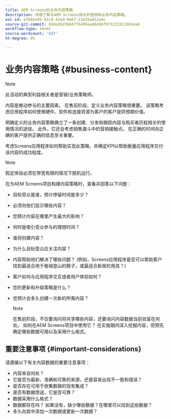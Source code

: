 ```yaml
---
title: AEM Screens的业务内容策略
description: 详细了解与AEM Screens相关的营销和业务内容策略。
exl-id: efb8ea95-62c0-41ed-9e67-23d76ad12a4c
source-git-commit: 8dde26d36847fb496aed6d4bf9732233116b5ea6
workflow-type: tm+mt
source-wordcount: '437'
ht-degree: 0%

---
```


# 业务内容策略 {#business-content}

>[!NOTE]
>
>此活动的典型利益相关者是营销/业务策略师。

内容是推动参与的主要因素。 在售前阶段，定义业务内容策略很重要。 该策略考虑应用程序如何使用硬件、软件和连接资源为客户的客户提供预期价值。

明确定义的业务内容策略确立了一条创建、分发和跟踪内容与购买者历程相关的使用情况的途径。 此外，它还会考虑销售漏斗中的营销接触点。 在正确的时间向正确的客户提供正确的信息至关重要。

考虑Screens应用程序如何帮助实现此策略，并确定KPI以帮助衡量应用程序交付该内容的成功程度。

>[!NOTE]
>
>假定体验必须在带宽有限的情况下脱机运行。

在为AEM Screens项目构建内容策略时，查看并回答以下问题：

* 目标受众是谁，预计停留时间是多少？
* 必须向他们显示哪些内容？
* 您预计内容在哪里产生最大的影响？
* 何时是吸引受众参与的理想时间？
* 谁将创建内容？
* 为什么目标受众应关注内容？
* 内容帮助他们解决了哪些问题？ (例如，Screens应用程序是否可以帮助客户找到最适合用于极端登山的鞋子，或最适合新居的用具？)
* 客户如何与应用程序交互或者用户体验如何？
* 您的更新和升级策略是什么？
* 您预计会多久创建一次新的所需内容？

  >[!NOTE]
  >
  >在售前阶段，不仅要询问将共享哪些内容，还要询问内容数据当前驻留在何处。 如何在AEM Screens项目中使用它？ 在实施期间深入挖掘内容，但预先确定哪些数据可用以及采用什么格式。

## 重要注意事项 {#important-considerations}

请遵循以下有关内容数据的重要注意事项：

* 内容来自何处？
* 它是否为最新、准确和可靠的来源，还是容易出现不一致和错误？
* 是否存在可用于收集数据的现有集成？
* 是否有数据馈送，它是否可靠？
* 数据采用什么格式？
* 数据都存在吗？ 如果没有，缺少哪些数据？在哪里可以找到这些数据？
* 多久向其中添加一次数据或更新一次数据？
